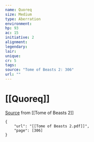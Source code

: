 ```yaml
---
name: Quoreq
size: Medium
type: Aberration
environment: 
hp: 93
ac: 15
initiative: 2
alignment: 
legendary: 
lair: 
unique: 
cr: 5
tags: 
source: "Tome of Beasts 2: 306"
url: ""
---
```

# [[Quoreq]]

[Source](zotero://open-pdf/library/items/9UQIAB6R?page=306) from [[Tome of Beasts 2]]

```pdf
{
	"url": "[[Tome of Beasts 2.pdf]]",
	"page": [306]
}
```

